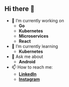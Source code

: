 ## Hi there 👋

- 🔭 I’m currently working on
   - **Go** 
   - **Kubernetes** 
   - **Microservices**
   - **React**
- 🌱 I’m currently learning
   - **Kubernetes**
- 💬 Ask me about 
   - **Android**
- 📫 How to reach me:
   - **[LinkedIn](https://in.linkedin.com/in/k-s-lohith-773757122)**
   - **[Instagram](https://www.instagram.com/ks_lohith/?hl=en)**



